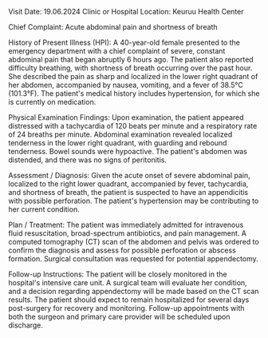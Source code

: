  Visit Date: 19.06.2024
Clinic or Hospital Location: Keuruu Health Center

Chief Complaint: Acute abdominal pain and shortness of breath

History of Present Illness (HPI): A 40-year-old female presented to the emergency department with a chief complaint of severe, constant abdominal pain that began abruptly 6 hours ago. The patient also reported difficulty breathing, with shortness of breath occurring over the past hour. She described the pain as sharp and localized in the lower right quadrant of her abdomen, accompanied by nausea, vomiting, and a fever of 38.5°C (101.3°F). The patient's medical history includes hypertension, for which she is currently on medication.

Physical Examination Findings: Upon examination, the patient appeared distressed with a tachycardia of 120 beats per minute and a respiratory rate of 24 breaths per minute. Abdominal examination revealed localized tenderness in the lower right quadrant, with guarding and rebound tenderness. Bowel sounds were hypoactive. The patient's abdomen was distended, and there was no signs of peritonitis.

Assessment / Diagnosis: Given the acute onset of severe abdominal pain, localized to the right lower quadrant, accompanied by fever, tachycardia, and shortness of breath, the patient is suspected to have an appendicitis with possible perforation. The patient's hypertension may be contributing to her current condition.

Plan / Treatment: The patient was immediately admitted for intravenous fluid resuscitation, broad-spectrum antibiotics, and pain management. A computed tomography (CT) scan of the abdomen and pelvis was ordered to confirm the diagnosis and assess for possible perforation or abscess formation. Surgical consultation was requested for potential appendectomy.

Follow-up Instructions: The patient will be closely monitored in the hospital's intensive care unit. A surgical team will evaluate her condition, and a decision regarding appendectomy will be made based on the CT scan results. The patient should expect to remain hospitalized for several days post-surgery for recovery and monitoring. Follow-up appointments with both the surgeon and primary care provider will be scheduled upon discharge.